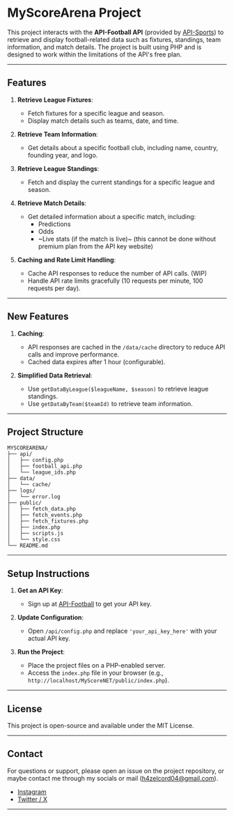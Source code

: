 # MyScoreArena Project

This project interacts with the **API-Football API** (provided by [API-Sports](https://api-sports.io/)) to retrieve and display football-related data such as fixtures, standings, team information, and match details. The project is built using PHP and is designed to work within the limitations of the API's free plan.

---

## Features

1. **Retrieve League Fixtures**:
   - Fetch fixtures for a specific league and season.
   - Display match details such as teams, date, and time.

2. **Retrieve Team Information**:
   - Get details about a specific football club, including name, country, founding year, and logo.

3. **Retrieve League Standings**:
   - Fetch and display the current standings for a specific league and season.

4. **Retrieve Match Details**:
   - Get detailed information about a specific match, including:
     - Predictions
     - Odds
     - ~Live stats (if the match is live)~ (this cannot be done without premium plan from the API key website)

5. **Caching and Rate Limit Handling**:
   - Cache API responses to reduce the number of API calls. (WIP)
   - Handle API rate limits gracefully (10 requests per minute, 100 requests per day).

---

## New Features

1. **Caching**:
   - API responses are cached in the `/data/cache` directory to reduce API calls and improve performance.
   - Cached data expires after 1 hour (configurable).

2. **Simplified Data Retrieval**:
   - Use `getDataByLeague($leagueName, $season)` to retrieve league standings.
   - Use `getDataByTeam($teamId)` to retrieve team information.

---

## Project Structure
```
MYSCOREARENA/
├── api/
│   ├── config.php
│   ├── football_api.php
│   └── league_ids.php
├── data/
│   └── cache/
├── logs/
│   └── error.log
├── public/
│   ├── fetch_data.php
│   ├── fetch_events.php
│   ├── fetch_fixtures.php
│   ├── index.php
│   ├── scripts.js
│   └── style.css
└── README.md
```

---

## Setup Instructions

1. **Get an API Key**:
   - Sign up at [API-Football](https://www.api-football.com/) to get your API key.

2. **Update Configuration**:
   - Open `/api/config.php` and replace `'your_api_key_here'` with your actual API key.

3. **Run the Project**:
   - Place the project files on a PHP-enabled server.
   - Access the `index.php` file in your browser (e.g., `http://localhost/MyScoreNET/public/index.php`).

---

## License
This project is open-source and available under the MIT License.

---

## Contact
For questions or support, please open an issue on the project repository, or maybe contact me through my socials or mail (h4zelcord04@gmail.com).

- [Instagram](https://www.instagram.com/h4zelcord/)
- [Twitter / X](https://x.com/H4zelcord)


---
